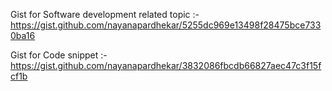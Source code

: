 Gist for Software development related topic :- https://gist.github.com/nayanapardhekar/5255dc969e13498f28475bce7330ba16

Gist for Code snippet :- https://gist.github.com/nayanapardhekar/3832086fbcdb66827aec47c3f15fcf1b
